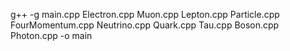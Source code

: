g++ -g main.cpp Electron.cpp Muon.cpp Lepton.cpp Particle.cpp FourMomentum.cpp Neutrino.cpp Quark.cpp Tau.cpp Boson.cpp Photon.cpp -o main